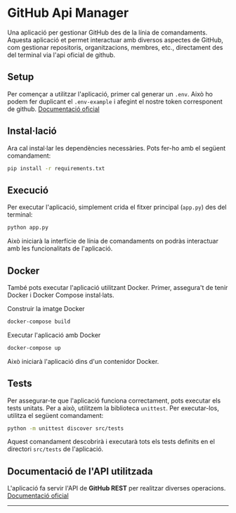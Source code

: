 # GitHub Api Manager

Una aplicació per gestionar GitHub des de la línia de comandaments. Aquesta aplicació et permet interactuar amb diversos aspectes de GitHub, com gestionar repositoris, organitzacions, membres, etc., directament des del terminal via l'api oficial de github.

## Setup

Per començar a utilitzar l'aplicació, primer cal generar un `.env`. Això ho podem fer duplicant el `.env-example` i afegint el nostre token corresponent de github. [Documentació oficial](https://docs.github.com/en/rest/authentication/authenticating-to-the-rest-api?apiVersion=2022-11-28)   

## Instal·lació

Ara cal instal·lar les dependències necessàries. Pots fer-ho amb el següent comandament:

```bash
pip install -r requirements.txt
```

## Execució

Per executar l'aplicació, simplement crida el fitxer principal (`app.py`) des del terminal:

```bash
python app.py
```

Això iniciarà la interfície de línia de comandaments on podràs interactuar amb les funcionalitats de l'aplicació.

## Docker
També pots executar l'aplicació utilitzant Docker. Primer, assegura't de tenir Docker i Docker Compose instal·lats.

Construir la imatge Docker

```bash
docker-compose build
```

Executar l'aplicació amb Docker

```bash
docker-compose up
```

Això iniciarà l'aplicació dins d'un contenidor Docker.


## Tests

Per assegurar-te que l'aplicació funciona correctament, pots executar els tests unitats. Per a això, utilitzem la biblioteca `unittest`. Per executar-los, utilitza el següent comandament:

```bash
python -m unittest discover src/tests
```

Aquest comandament descobrirà i executarà tots els tests definits en el directori `src/tests` de l'aplicació.

## Documentació de l'API utilitzada

L'aplicació fa servir l'API de **GitHub REST** per realitzar diverses operacions. [Documentació oficial](https://docs.github.com/en/rest)

---

